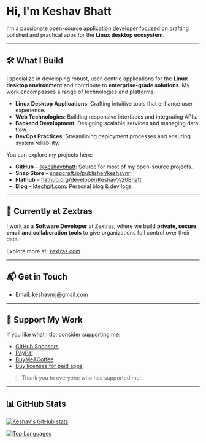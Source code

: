 # Hi, I'm Keshav Bhatt

I'm a passionate open-source application developer focused on crafting polished and practical apps for the **Linux desktop ecosystem**.

---

## 🛠️ What I Build

I specialize in developing robust, user-centric applications for the **Linux desktop environment** and contribute to **enterprise-grade solutions**. My work encompasses a range of technologies and platforms:

- **Linux Desktop Applications**: Crafting intuitive tools that enhance user experience.
- **Web Technologies**: Building responsive interfaces and integrating APIs.
- **Backend Development**: Designing scalable services and managing data flow.
- **DevOps Practices**: Streamlining deployment processes and ensuring system reliability.

You can explore my projects here:

- **GitHub** – [@keshavbhatt](https://github.com/keshavbhatt): Source for most of my open-source projects.
- **Snap Store** – [snapcraft.io/publisher/keshavnrj](https://snapcraft.io/publisher/keshavnrj)
- **Flathub** – [flathub.org/developer/Keshav%20Bhatt](https://flathub.org/apps/collection/developer/Keshav%20Bhatt/1)
- **Blog** – [ktechpit.com](http://ktechpit.com): Personal blog & dev logs.

---

## 💼 Currently at Zextras

I work as a **Software Developer** at Zextras, where we build **private, secure email and collaboration tools** to give organizations full control over their data.

Explore more at: [zextras.com](https://www.zextras.com/)

---

## 📬 Get in Touch

- Email: [keshavnrj@gmail.com](mailto:keshavnrj@gmail.com)

---

## 💖 Support My Work

If you like what I do, consider supporting me:

- [GitHub Sponsors](https://github.com/sponsors/keshavbhatt)
- [PayPal](https://paypal.me/keshavnrj)
- [BuyMeACoffee](https://buymeacoffee.com/keshavbhatt)
- [Buy licenses for paid apps](https://snapcraft.io/search?q=keshavnrj)

> Thank you to everyone who has supported me!

---

## 📊 GitHub Stats

[![Keshav's GitHub stats](https://github-readme-stats.vercel.app/api?username=keshavbhatt&show_icons=true&theme=merko)](https://github.com/anuraghazra/github-readme-stats)

[![Top Languages](https://github-readme-stats.vercel.app/api/top-langs/?username=keshavbhatt&layout=compact&theme=merko)](https://github.com/anuraghazra/github-readme-stats)
